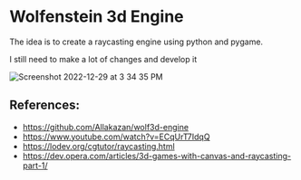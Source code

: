 # Wolfenstein 3d Engine

The idea is to create a raycasting engine using python and pygame.  

I still need to make a lot of changes and develop it



![Screenshot 2022-12-29 at 3 34 35 PM](https://user-images.githubusercontent.com/68785131/209936265-c72bc088-6000-420c-bb68-a375afe5a999.png)



## References:
- https://github.com/Allakazan/wolf3d-engine
- https://www.youtube.com/watch?v=ECqUrT7IdqQ
- https://lodev.org/cgtutor/raycasting.html
- https://dev.opera.com/articles/3d-games-with-canvas-and-raycasting-part-1/
